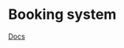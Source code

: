 # Booking system

[Docs](https://peridot-pleasure-208.notion.site/Booking-system-3cdec4f5a06e42c492b4cc4c52914ca0)
